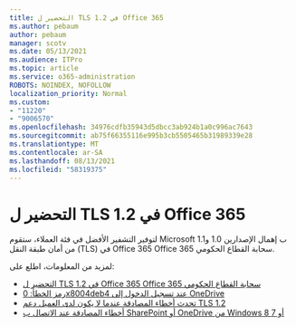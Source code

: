 ```yaml
---
title: التحضير ل TLS 1.2 في Office 365
ms.author: pebaum
author: pebaum
manager: scotv
ms.date: 05/13/2021
ms.audience: ITPro
ms.topic: article
ms.service: o365-administration
ROBOTS: NOINDEX, NOFOLLOW
localization_priority: Normal
ms.custom:
- "11220"
- "9006570"
ms.openlocfilehash: 34976cdfb35943d5dbcc3ab924b1a0c996ac7643
ms.sourcegitcommit: ab75f66355116e995b3cb5505465b31989339e28
ms.translationtype: MT
ms.contentlocale: ar-SA
ms.lasthandoff: 08/13/2021
ms.locfileid: "58319375"
---
```

# <a name="preparing-for-tls-12-in-office-365"></a>التحضير ل TLS 1.2 في Office 365

لتوفير التشفير الأفضل في فئة العملاء، ستقوم Microsoft ب إهمال الإصدارين 1.0 و1.1 من أمان طبقة النقل (TLS) في Office 365 Office 365 سحابة القطاع الحكومي. 

لمزيد من المعلومات، اطلع على:

- [التحضير ل TLS 1.2 في Office 365 Office 365 سحابة القطاع الحكومي](https://docs.microsoft.com/microsoft-365/compliance/prepare-tls-1.2-in-office-365)
- [رمز الخطأ: 0x8004deb4 عند تسجيل الدخول إلى OneDrive](https://support.microsoft.com/office/error-code-0x8004deb4-when-signing-in-to-onedrive-e8a8d97c-a87e-4dda-a67e-bae4fef05dcb)
- [تحدث أخطاء المصادقة عندما لا يكون لدى العميل دعم TLS 1.2](https://docs.microsoft.com/sharepoint/troubleshoot/administration/authentication-errors-tls12-support)
- [أخطاء المصادقة عند الاتصال ب SharePoint أو OneDrive من Windows 8 أو 7](https://docs.microsoft.com/sharepoint/troubleshoot/administration/authentication-errors-windows7)